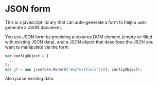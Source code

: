 # JSON form

This is a javascript library that can auto-generate a form to help a user generate a JSON document.

You use JSON form by providing a textarea DOM element (empty or filled with existing JSON data), and a JSON object that describes the JSON you want to manipulate via the form.

```js
var configObject = {
  ...      
};
var jf = new jsonform.Form($("#myTextField")[0], configObject);
```

Also parse existing data